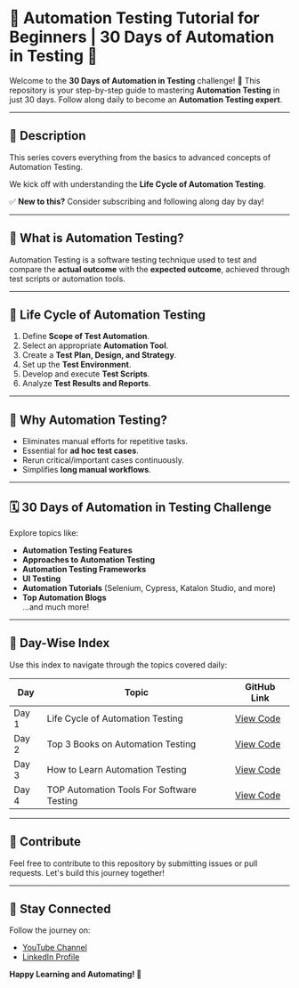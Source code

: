 # 🧪 Automation Testing Tutorial for Beginners | 30 Days of Automation in Testing 🚀

Welcome to the **30 Days of Automation in Testing** challenge! 🎉 This repository is your step-by-step guide to mastering **Automation Testing** in just 30 days. Follow along daily to become an **Automation Testing expert**.  

---

## 📖 **Description**

This series covers everything from the basics to advanced concepts of Automation Testing.  

We kick off with understanding the **Life Cycle of Automation Testing**.  

✅ **New to this?** Consider subscribing and following along day by day!

---

## 🚀 **What is Automation Testing?**

Automation Testing is a software testing technique used to test and compare the **actual outcome** with the **expected outcome**, achieved through test scripts or automation tools.

---

## 🚀 **Life Cycle of Automation Testing**

1. Define **Scope of Test Automation**.
2. Select an appropriate **Automation Tool**.
3. Create a **Test Plan, Design, and Strategy**.
4. Set up the **Test Environment**.
5. Develop and execute **Test Scripts**.
6. Analyze **Test Results and Reports**.

---

## 🚀 **Why Automation Testing?**

- Eliminates manual efforts for repetitive tasks.
- Essential for **ad hoc test cases**.
- Rerun critical/important cases continuously.
- Simplifies **long manual workflows**.

---

## 🗓️ **30 Days of Automation in Testing Challenge**

Explore topics like:
- **Automation Testing Features**
- **Approaches to Automation Testing**
- **Automation Testing Frameworks**
- **UI Testing**
- **Automation Tutorials** (Selenium, Cypress, Katalon Studio, and more)
- **Top Automation Blogs**  
…and much more!  

---

## 📑 **Day-Wise Index**  

Use this index to navigate through the topics covered daily:

| Day  | Topic                                     | GitHub Link                                          |
|------|-------------------------------------------|------------------------------------------------------|
| Day 1| Life Cycle of Automation Testing          | [View Code](https://github.com/Rupayan20/Automation-Testing-Tutorial/blob/main/life-cycle-of-automation-testing.txt)                                       |
| Day 2| Top 3 Books on Automation Testing         | [View Code](https://github.com/Rupayan20/Automation-Testing-Tutorial/blob/main/top-books-automation-testing.txt)                                       |
| Day 3| How to Learn Automation Testing           | [View Code](https://github.com/Rupayan20/Automation-Testing-Tutorial/blob/main/way-to-learn-automation.txt)                                       |
| Day 4| TOP Automation Tools For Software Testing | [View Code](https://github.com/Rupayan20/Automation-Testing-Tutorial/blob/main/automation-tool.txt)                                       |
---


## 🤝 **Contribute**

Feel free to contribute to this repository by submitting issues or pull requests. Let's build this journey together!  

---

## 🌟 **Stay Connected**

Follow the journey on:
- [YouTube Channel](#https://www.youtube.com/@Im_rupuu)
- [LinkedIn Profile](#https://www.linkedin.com/in/rupayan-dutta-064908195/)

**Happy Learning and Automating! 🚀**
